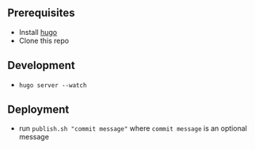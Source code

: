## Prerequisites

- Install [hugo](http://gohugo.io/)
- Clone this repo


## Development

- `hugo server --watch`


## Deployment

- run `publish.sh "commit message"` where `commit message` is an optional message
